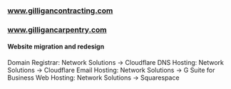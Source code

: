 ### www.gilligancontracting.com
###	www.gilligancarpentry.com

#### Website migration and redesign
Domain Registrar:	Network Solutions -> Cloudflare
DNS Hosting:		Network Solutions -> Cloudflare
Email Hosting:		Network Solutions -> G Suite for Business
Web Hosting:		Network Solutions -> Squarespace
